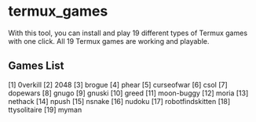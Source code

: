# termux_games
With this tool, you can install and play 19 different types of Termux games with one click. All 19 Termux games are working and playable.
## Games List 
[1] 0verkill
[2] 2048
[3] brogue
[4] phear
[5] curseofwar
[6] csol
[7] dopewars
[8] gnugo
[9] gnuski
[10] greed
[11] moon-buggy
[12] moria
[13] nethack
[14] npush
[15] nsnake
[16] nudoku
[17] robotfindskitten
[18] ttysolitaire
[19] myman
